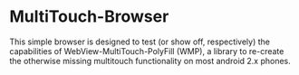 MultiTouch-Browser
==================

This simple browser is designed to test (or show off, respectively) the capabilities of WebView-MultiTouch-PolyFill (WMP), a library to re-create the otherwise missing multitouch functionality on most android 2.x phones.


